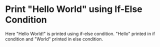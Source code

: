 # Print "Hello World" using If-Else Condition
Here "Hello World!" is printed using if-else condition. "Hello" printed in if condition and "World" printed in else condition.

